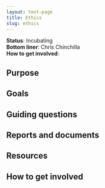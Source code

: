 ```yaml
---
layout: text-page
title: Ethics
slug: ethics
---
```


**Status**: Incubating<br />
**Bottom liner**: Chris Chinchilla<br />
**How to get involved**:  

## Purpose

## Goals

## Guiding questions

## Reports and documents

## Resources

## How to get involved
